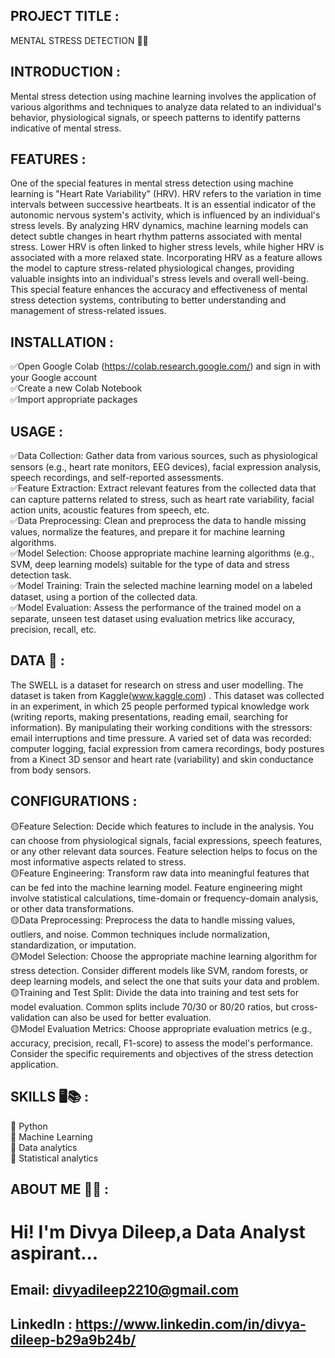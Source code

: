 ## PROJECT TITLE : 
MENTAL STRESS DETECTION 👩‍⚕️
## INTRODUCTION :
Mental stress detection using machine learning involves the application of various algorithms and techniques to analyze data related to an individual's behavior, physiological signals, or speech patterns to identify patterns indicative of mental stress.
## FEATURES :
One of the special features in mental stress detection using machine learning is "Heart Rate Variability" (HRV). HRV refers to the variation in time intervals between successive heartbeats. It is an essential indicator of the autonomic nervous system's activity, which is influenced by an individual's stress levels.
By analyzing HRV dynamics, machine learning models can detect subtle changes in heart rhythm patterns associated with mental stress. Lower HRV is often linked to higher stress levels, while higher HRV is associated with a more relaxed state.
Incorporating HRV as a feature allows the model to capture stress-related physiological changes, providing valuable insights into an individual's stress levels and overall well-being. This special feature enhances the accuracy and effectiveness of mental stress detection systems, contributing to better understanding and management of stress-related issues.
## INSTALLATION :
✅Open Google Colab (https://colab.research.google.com/) and sign in with your Google account<br>
✅Create a new Colab Notebook<br>
✅Import appropriate packages<br>
## USAGE :
✅Data Collection: Gather data from various sources, such as physiological sensors (e.g., heart rate monitors, EEG devices), facial expression analysis, speech recordings, and self-reported assessments.<br>
✅Feature Extraction: Extract relevant features from the collected data that can capture patterns related to stress, such as heart rate variability, facial action units, acoustic features from speech, etc.<br>
✅Data Preprocessing: Clean and preprocess the data to handle missing values, normalize the features, and prepare it for machine learning algorithms.<br>
✅Model Selection: Choose appropriate machine learning algorithms (e.g., SVM, deep learning models) suitable for the type of data and stress detection task.<br>
✅Model Training: Train the selected machine learning model on a labeled dataset, using a portion of the collected data.<br>
✅Model Evaluation: Assess the performance of the trained model on a separate, unseen test dataset using evaluation metrics like accuracy, precision, recall, etc.<br>
## DATA 📑 :
The SWELL is a dataset for research on stress and user modelling. The dataset is taken from Kaggle(www.kaggle.com) . This dataset was collected in an experiment, in which 25 people performed typical knowledge work (writing reports, making presentations, reading email, searching for information). By manipulating their working conditions with the stressors: email interruptions and time pressure. A varied set of data was recorded: computer logging, facial expression from camera recordings, body postures from a Kinect 3D sensor and heart rate (variability) and skin conductance from body sensors.
## CONFIGURATIONS :
🟡Feature Selection: Decide which features to include in the analysis. You can choose from physiological signals, facial expressions, speech features, or any other relevant data sources. Feature selection helps to focus on the most informative aspects related to stress.<br>
🟡Feature Engineering: Transform raw data into meaningful features that can be fed into the machine learning model. Feature engineering might involve statistical calculations, time-domain or frequency-domain analysis, or other data transformations.<br>
🟡Data Preprocessing: Preprocess the data to handle missing values, outliers, and noise. Common techniques include normalization, standardization, or imputation.<br>
🟡Model Selection: Choose the appropriate machine learning algorithm for stress detection. Consider different models like SVM, random forests, or deep learning models, and select the one that suits your data and problem.<br>
🟡Training and Test Split: Divide the data into training and test sets for model evaluation. Common splits include 70/30 or 80/20 ratios, but cross-validation can also be used for better evaluation.<br>
🟡Model Evaluation Metrics: Choose appropriate evaluation metrics (e.g., accuracy, precision, recall, F1-score) to assess the model's performance. Consider the specific requirements and objectives of the stress detection application.
## SKILLS 🖥📚 :
📌 Python<br>
📌 Machine Learning<br>
📌 Data analytics<br>
📌 Statistical analytics<br>
## ABOUT ME 👩‍💼 :
#  Hi! I'm Divya Dileep,a Data Analyst aspirant...
## Email: divyadileep2210@gmail.com
## LinkedIn : https://www.linkedin.com/in/divya-dileep-b29a9b24b/










